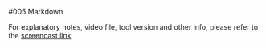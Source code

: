 #005 Markdown

For explanatory notes, video file, tool version and other info, please refer to the [screencast link](http://build-podcast.com/markdown/)
